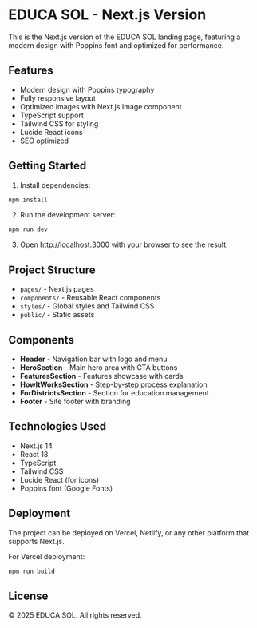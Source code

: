 # EDUCA SOL - Next.js Version

This is the Next.js version of the EDUCA SOL landing page, featuring a modern design with Poppins font and optimized for performance.

## Features

- Modern design with Poppins typography
- Fully responsive layout
- Optimized images with Next.js Image component
- TypeScript support
- Tailwind CSS for styling
- Lucide React icons
- SEO optimized

## Getting Started

1. Install dependencies:
```bash
npm install
```

2. Run the development server:
```bash
npm run dev
```

3. Open [http://localhost:3000](http://localhost:3000) with your browser to see the result.

## Project Structure

- `pages/` - Next.js pages
- `components/` - Reusable React components
- `styles/` - Global styles and Tailwind CSS
- `public/` - Static assets

## Components

- **Header** - Navigation bar with logo and menu
- **HeroSection** - Main hero area with CTA buttons
- **FeaturesSection** - Features showcase with cards
- **HowItWorksSection** - Step-by-step process explanation
- **ForDistrictsSection** - Section for education management
- **Footer** - Site footer with branding

## Technologies Used

- Next.js 14
- React 18
- TypeScript
- Tailwind CSS
- Lucide React (for icons)
- Poppins font (Google Fonts)

## Deployment

The project can be deployed on Vercel, Netlify, or any other platform that supports Next.js.

For Vercel deployment:
```bash
npm run build
```

## License

© 2025 EDUCA SOL. All rights reserved.